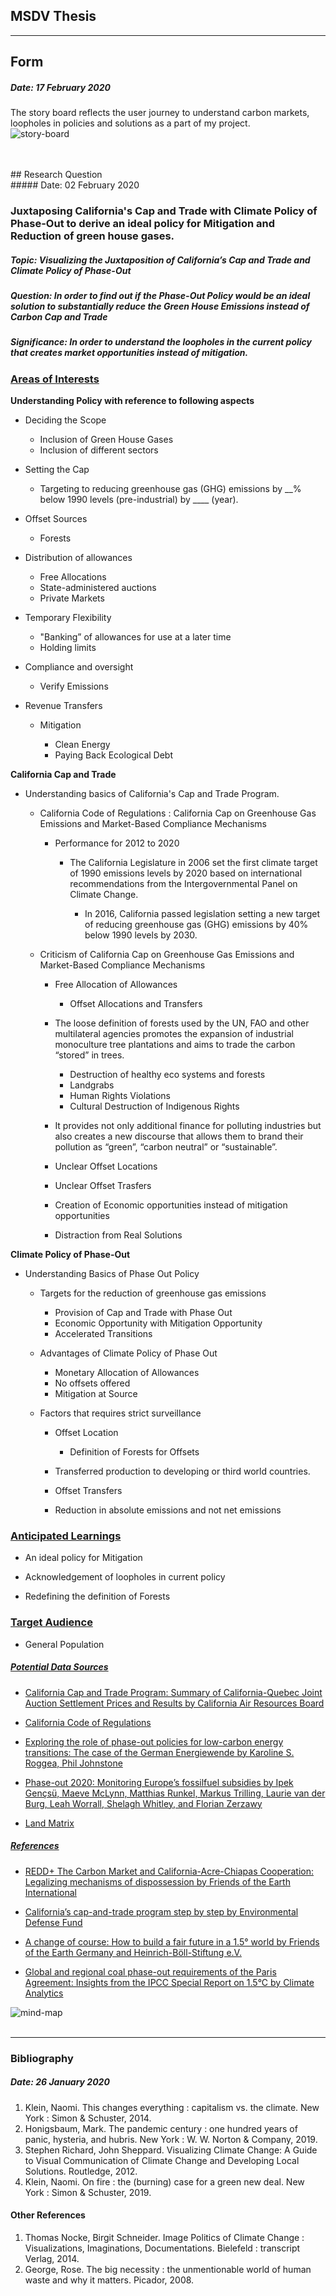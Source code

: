 ## MSDV Thesis <br>

-------------------------------------------------------------------------------------
## Form <a name="form"></a> <br/> 
##### Date: 17 February 2020 <br>

The story board reflects the user journey to understand carbon markets, loopholes in policies and solutions as a part of my project. <br> 
![story-board](https://github.com/salonieshah/thesis/blob/master/images/Story-Board.png "Carbon-Market")

<br>
<br>
## Research Question <a name="research-question"></a> <br/> 
##### Date: 02 February 2020 <br>

### Juxtaposing California's Cap and Trade with Climate Policy of Phase-Out to derive an ideal policy for Mitigation and Reduction of green house gases. <br>

##### Topic: Visualizing the Juxtaposition of  California’s Cap and Trade and Climate Policy of Phase-Out

##### Question: In order to find out if the Phase-Out Policy would be an ideal solution to substantially reduce the Green House Emissions instead of Carbon Cap and Trade

##### Significance: In order to understand the loopholes in the current policy that creates market opportunities instead of mitigation. 

### <u> Areas of Interests </u>

<b> Understanding Policy with reference to following aspects </b>

- Deciding the Scope

	- Inclusion of Green House Gases
	- Inclusion of different sectors

- Setting the Cap

	- Targeting to reducing greenhouse
gas (GHG) emissions by __% below 1990 levels (pre-industrial) by ____ (year).

- Offset Sources

	- Forests

- Distribution of allowances

	- Free Allocations
	- State-administered auctions
	- Private Markets

- Temporary Flexibility

	- "Banking” of allowances for use
at a later time
	- Holding limits

- Compliance and oversight

	- Verify Emissions 

- Revenue Transfers

	- Mitigation

		- Clean Energy
		- Paying Back Ecological Debt

<b> California Cap and Trade </b>

- Understanding basics of California's Cap and Trade Program. 

	- California Code of Regulations : California Cap on Greenhouse Gas Emissions and Market-Based Compliance Mechanisms

		- Performance for  2012 to 2020

			- The California Legislature in 2006 set the first climate target of 1990 emissions levels by 2020 based on international recommendations from the Intergovernmental Panel on Climate Change. 

				- In 2016, California
passed legislation setting a new target of reducing greenhouse
gas (GHG) emissions by 40% below 1990 levels by 2030.

	- Criticism of California Cap on Greenhouse Gas Emissions and Market-Based Compliance Mechanisms

		- Free Allocation of Allowances

			- Offset Allocations and Transfers

		-  The  loose definition of forests used by the UN, FAO and other multilateral agencies promotes the expansion of industrial monoculture tree plantations and aims to trade the carbon “stored” in trees.

			- Destruction of healthy eco systems and forests
			- Landgrabs
			- Human Rights Violations
			- Cultural Destruction of Indigenous Rights

		- It  provides not only additional finance for polluting industries but also creates a new discourse that allows them to brand their pollution as “green”, “carbon neutral” or “sustainable”.
		- Unclear Offset Locations
		- Unclear Offset Trasfers
		- Creation of Economic opportunities instead of mitigation opportunities 
		- Distraction from Real Solutions

<b> Climate Policy of Phase-Out </b>
- Understanding Basics of Phase Out Policy

	- Targets for the reduction of greenhouse gas emissions

		- Provision of Cap and Trade with Phase Out
		- Economic Opportunity with Mitigation Opportunity
		- Accelerated Transitions

	- Advantages of Climate Policy of Phase Out

		- Monetary Allocation of Allowances
		- No offsets offered
		- Mitigation at Source

	- Factors that requires strict surveillance

		- Offset Location

			- Definition of Forests for Offsets 

		- Transferred production to developing or third world countries. 
		- Offset Transfers
		- Reduction in absolute emissions and not net emissions
	

### <u> Anticipated Learnings </u>

- An ideal policy for Mitigation

- Acknowledgement of loopholes in current policy

- Redefining the definition of Forests

### <u> Target Audience </u>

- General Population

 
##### <u> Potential Data Sources </u>

- [California Cap and Trade Program: Summary of California-Quebec Joint Auction Settlement Prices and Results by California Air Resources Board](https://ww3.arb.ca.gov/cc/capandtrade/auction/proceeds_summary.pdf)

- [California Code of Regulations](https://ww3.arb.ca.gov/cc/capandtrade/capandtrade/ct_reg_unofficial.pdf)

- [Exploring the role of phase-out policies for low-carbon energy transitions: The case of the German Energiewende by Karoline S. Roggea, Phil Johnstone](https://www.sciencedirect.com/science/article/pii/S2214629617303316)

- [Phase-out 2020: Monitoring Europe’s fossilfuel subsidies by Ipek Gençsü, Maeve McLynn, Matthias Runkel, Markus Trilling, Laurie van der Burg, Leah Worrall, Shelagh Whitley, and Florian Zerzawy](https://www.odi.org/publications/10939-phase-out-2020-monitoring-europes-fossil-fuel-subsidies)

- [Land Matrix](https://landmatrix.org/data/)


##### <u> References </u>

- [REDD+ The Carbon Market and California-Acre-Chiapas Cooperation: Legalizing mechanisms of dispossession by Friends of the Earth International](https://www.foei.org/wp-content/uploads/2018/01/REDD_The-carbon-market-and-the-California-Acre-Chiapas-cooperation.pdf)

- [California’s cap-and-trade program step by step by Environmental Defense Fund](https://www.edf.org/sites/default/files/californias-cap-and-trade-program-step-by-step_0.pdf)

- [A change of course: How to build a fair future in a 1.5° world by Friends of the Earth Germany and Heinrich-Böll-Stiftung e.V.](https://pl.boell.org/en/2016/11/01/change-course-how-build-fair-future-15deg-world)

- [Global and regional coal phase-out requirements of the Paris Agreement: Insights from the IPCC Special Report on 1.5°C by Climate Analytics](https://climateanalytics.org/publications/2019/coal-phase-out-insights-from-the-ipcc-special-report-on-15c-and-global-trends-since-2015/)


![mind-map](https://github.com/salonieshah/thesis/blob/master/images/Juxtaposition-of-Policies.png "Juxtaposition-of-Policies")
<br>
<br>


-----------------------------------------------------------------------------------------------

### Bibliography <a name="bibliography"></a> <br/> 
##### Date: 26 January 2020 <br>

1. Klein, Naomi. This changes everything : capitalism vs. the climate. New York : Simon & Schuster, 2014. <br/>
2. Honigsbaum, Mark. The pandemic century : one hundred years of panic, hysteria, and hubris. New York : W. W. Norton & Company, 2019. <br/>
3. Stephen Richard, John Sheppard. Visualizing Climate Change: A Guide to Visual Communication of Climate Change and Developing Local Solutions. Routledge, 2012. <br/>
4. Klein, Naomi. On fire : the (burning) case for a green new deal. New York : Simon & Schuster, 2019. <br/>

#### Other References
1. Thomas Nocke, Birgit Schneider. Image Politics of Climate Change : Visualizations, Imaginations, Documentations. Bielefeld : transcript Verlag, 2014. <br/>
2. George, Rose. The big necessity : the unmentionable world of human waste and why it matters. Picador, 2008. <br/>